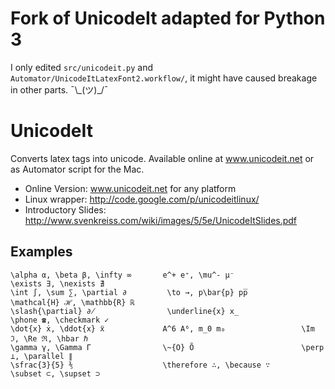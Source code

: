 # Fork of UnicodeIt adapted for Python 3

I only edited `src/unicodeit.py` and `Automator/UnicodeItLatexFont2.workflow/`,
it might have caused breakage in other parts.  ¯\\_(ツ)\_/¯

# UnicodeIt

Converts latex tags into unicode. Available online at www.unicodeit.net or as Automator script for the Mac.

* Online Version: www.unicodeit.net for any platform
* Linux wrapper: http://code.google.com/p/unicodeitlinux/
* Introductory Slides: http://www.svenkreiss.com/wiki/images/5/5e/UnicodeItSlides.pdf


## Examples

```
\alpha α, \beta β, \infty ∞       e^+ e⁺, \mu^- μ⁻               \exists ∃, \nexists ∄
\int ∫, \sum ∑, \partial ∂         \to →, p\bar{p} pp̅             \mathcal{H} ℋ, \mathbb{R} ℝ
\slash{\partial} ∂̸                \underline{x} x̲                \phone ☎, \checkmark ✓
\dot{x} ẋ, \ddot{x} ẍ             A^6 A⁶, m_0 m₀                 \Im ℑ, \Re ℜ, \hbar ℏ
\gamma γ, \Gamma Γ                \~{O} Õ                        \perp ⊥, \parallel ∥
\sfrac{3}{5} ⅗                    \therefore ∴, \because ∵       \subset ⊂, \supset ⊃
```

